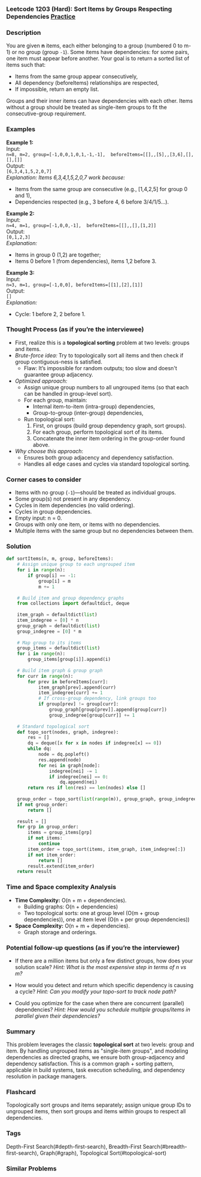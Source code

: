 ### Leetcode 1203 (Hard): Sort Items by Groups Respecting Dependencies [Practice](https://leetcode.com/problems/sort-items-by-groups-respecting-dependencies)

### Description  
You are given **n** items, each either belonging to a group (numbered 0 to m-1) or no group (group `-1`). Some items have dependencies: for some pairs, one item must appear before another. Your goal is to return a sorted list of items such that:
- Items from the same group appear consecutively,
- All dependency (beforeItems) relationships are respected,
- If impossible, return an empty list.

Groups and their inner items can have dependencies with each other. Items without a group should be treated as single-item groups to fit the consecutive-group requirement.

### Examples  

**Example 1:**  
Input:  
`n=8, m=2, group=[-1,0,0,1,0,1,-1,-1], 
beforeItems=[[],,[5],,[3,6],[],[],[]]`  
Output:  
`[6,3,4,1,5,2,0,7]`  
*Explanation: Items 6,3,4,1,5,2,0,7 work because:*
- Items from the same group are consecutive (e.g., [1,4,2,5] for group 0 and 1),
- Dependencies respected (e.g., 3 before 4, 6 before 3/4/1/5...).

**Example 2:**  
Input:  
`n=4, m=1, group=[-1,0,0,-1], 
beforeItems=[[],,[],[1,2]]`  
Output:  
`[0,1,2,3]`  
*Explanation:*
- Items in group 0 (1,2) are together;
- Items 0 before 1 (from dependencies), items 1,2 before 3.

**Example 3:**  
Input:  
`n=3, m=1, group=[-1,0,0],
beforeItems=[[1],[2],[1]]`  
Output:  
`[]`  
*Explanation:*
- Cycle: 1 before 2, 2 before 1.

### Thought Process (as if you’re the interviewee)  

- First, realize this is a **topological sorting** problem at two levels: groups and items.
- *Brute-force idea:* Try to topologically sort all items and then check if group contiguous-ness is satisfied.  
  - Flaw: It’s impossible for random outputs; too slow and doesn't guarantee group adjacency.
- *Optimized approach:*
  - Assign unique group numbers to all ungrouped items (so that each can be handled in group-level sort).
  - For each group, maintain:
    - Internal item-to-item (intra-group) dependencies,
    - Group-to-group (inter-group) dependencies,
  - Run topological sort:
    1. First, on groups (build group dependency graph, sort groups).
    2. For each group, perform topological sort of its items.
    3. Concatenate the inner item ordering in the group-order found above.
- *Why choose this approach*:  
  - Ensures both group adjacency and dependency satisfaction.
  - Handles all edge cases and cycles via standard topological sorting.

### Corner cases to consider  
- Items with no group (`-1`)—should be treated as individual groups.
- Some group(s) not present in any dependency.
- Cycles in item dependencies (no valid ordering).
- Cycles in group dependencies.
- Empty input: n = 0.
- Groups with only one item, or items with no dependencies.
- Multiple items with the same group but no dependencies between them.

### Solution

```python
def sortItems(n, m, group, beforeItems):
    # Assign unique group to each ungrouped item
    for i in range(n):
        if group[i] == -1:
            group[i] = m
            m += 1
    
    # Build item and group dependency graphs
    from collections import defaultdict, deque
    
    item_graph = defaultdict(list)
    item_indegree = [0] * n
    group_graph = defaultdict(list)
    group_indegree = [0] * m
    
    # Map group to its items
    group_items = defaultdict(list)
    for i in range(n):
        group_items[group[i]].append(i)
    
    # Build item graph & group graph
    for curr in range(n):
        for prev in beforeItems[curr]:
            item_graph[prev].append(curr)
            item_indegree[curr] += 1
            # If cross-group dependency, link groups too
            if group[prev] != group[curr]:
                group_graph[group[prev]].append(group[curr])
                group_indegree[group[curr]] += 1
    
    # Standard topological sort
    def topo_sort(nodes, graph, indegree):
        res = []
        dq = deque([x for x in nodes if indegree[x] == 0])
        while dq:
            node = dq.popleft()
            res.append(node)
            for nei in graph[node]:
                indegree[nei] -= 1
                if indegree[nei] == 0:
                    dq.append(nei)
        return res if len(res) == len(nodes) else []
    
    group_order = topo_sort(list(range(m)), group_graph, group_indegree[:])
    if not group_order:
        return []
    
    result = []
    for grp in group_order:
        items = group_items[grp]
        if not items:
            continue
        item_order = topo_sort(items, item_graph, item_indegree[:])
        if not item_order:
            return []
        result.extend(item_order)
    return result
```

### Time and Space complexity Analysis  

- **Time Complexity:** O(n + m + dependencies).  
  - Building graphs: O(n + dependencies)
  - Two topological sorts: one at group level (O(m + group dependencies)), one at item level (O(n + per group dependencies))
- **Space Complexity:** O(n + m + dependencies).  
  - Graph storage and orderings.

### Potential follow-up questions (as if you’re the interviewer)  

- If there are a million items but only a few distinct groups, how does your solution scale?
  *Hint: What is the most expensive step in terms of n vs m?*

- How would you detect and return which specific dependency is causing a cycle?
  *Hint: Can you modify your topo-sort to track node path?*

- Could you optimize for the case when there are concurrent (parallel) dependencies?
  *Hint: How would you schedule multiple groups/items in parallel given their dependencies?*

### Summary
This problem leverages the classic **topological sort** at two levels: group and item. By handling ungrouped items as "single-item groups", and modeling dependencies as directed graphs, we ensure both group-adjacency and dependency satisfaction. This is a common graph + sorting pattern, applicable in build systems, task execution scheduling, and dependency resolution in package managers.


### Flashcard
Topologically sort groups and items separately; assign unique group IDs to ungrouped items, then sort groups and items within groups to respect all dependencies.

### Tags
Depth-First Search(#depth-first-search), Breadth-First Search(#breadth-first-search), Graph(#graph), Topological Sort(#topological-sort)

### Similar Problems
